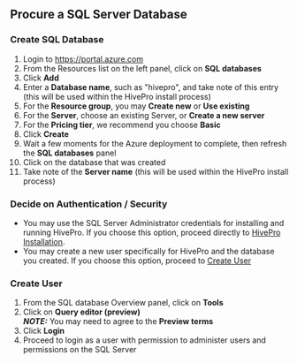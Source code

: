 ## Procure a SQL Server Database

### Create SQL Database
1. Login to https://portal.azure.com
2. From the Resources list on the left panel, click on **SQL databases**
3. Click **Add**
4. Enter a **Database name**, such as "hivepro", and take note of this entry (this will be used within the HivePro install process)
5. For the **Resource group**, you may **Create new** or **Use existing**
6. For the **Server**, choose an existing Server, or **Create a new server**
7. For the **Pricing tier**, we recommend you choose **Basic**
8. Click **Create**
9. Wait a few moments for the Azure deployment to complete, then refresh the **SQL databases** panel
10. Click on the database that was created
11. Take note of the **Server name** (this will be used within the HivePro install process)

### Decide on Authentication / Security
- You may use the SQL Server Administrator credentials for installing and running HivePro.  If you choose this option, proceed directly to [HivePro Installation](install.md).
- You may create a new user specifically for HivePro and the database you created.  If you choose this option, proceed to [Create User](Procure-a-SQL-Server-Database.md#Create-User)

### Create User
1. From the SQL database Overview panel, click on **Tools**
2. Click on **Query editor (preview)**
<br>**_NOTE:_** You may need to agree to the **Preview terms**
3. Click **Login**
4. Proceed to login as a user with permission to administer users and permissions on the SQL Server
